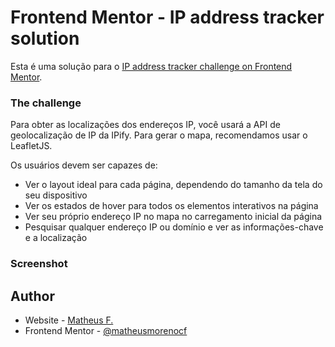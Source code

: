 # Frontend Mentor - IP address tracker solution


Esta é uma solução para o [IP address tracker challenge on Frontend Mentor](https://www.frontendmentor.io/challenges/ip-address-tracker-I8-0yYAH0). 

### The challenge

Para obter as localizações dos endereços IP, você usará a API de geolocalização de IP da IPify. Para gerar o mapa, recomendamos usar o LeafletJS.

Os usuários devem ser capazes de:

- Ver o layout ideal para cada página, dependendo do tamanho da tela do seu dispositivo
- Ver os estados de hover para todos os elementos interativos na página
- Ver seu próprio endereço IP no mapa no carregamento inicial da página
- Pesquisar qualquer endereço IP ou domínio e ver as informações-chave e a localização

### Screenshot

## Author

- Website - [Matheus F.](https://matheusdev.bohr.io/)
- Frontend Mentor - [@matheusmorenocf](https://www.frontendmentor.io/profile/matheusmorenocf)

